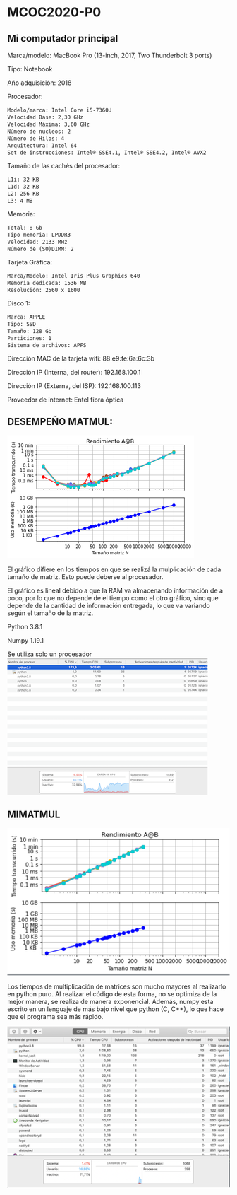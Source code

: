 # MCOC2020-P0

## Mi computador principal

Marca/modelo: MacBook Pro (13-inch, 2017, Two Thunderbolt 3 ports)

Tipo: Notebook

Año adquisición: 2018

Procesador:

	Modelo/marca: Intel Core i5-7360U 
	Velocidad Base: 2,30 GHz
	Velocidad Máxima: 3,60 GHz
	Número de nucleos: 2
	Número de Hilos: 4
	Arquitectura: Intel 64
	Set de instrucciones: Intel® SSE4.1, Intel® SSE4.2, Intel® AVX2

Tamaño de las cachés del procesador:

	L1i: 32 KB
	L1d: 32 KB
	L2: 256 KB
	L3: 4 MB

Memoria:

	Total: 8 Gb
	Tipo memoria: LPDDR3
	Velocidad: 2133 MHz
	Número de (SO)DIMM: 2

Tarjeta Gráfica:

	Marca/Modelo: Intel Iris Plus Graphics 640
	Memoria dedicada: 1536 MB
	Resolución: 2560 x 1600

Disco 1:

	Marca: APPLE
	Tipo: SSD
	Tamaño: 128 Gb
	Particiones: 1
	Sistema de archivos: APFS

Dirección MAC de la tarjeta wifi: 88:e9:fe:6a:6c:3b

Dirección IP (Interna, del router): 192.168.100.1

Dirección IP (Externa, del ISP): 192.168.100.113

Proveedor de internet: Entel fibra óptica





## DESEMPEÑO MATMUL:


![](plot.png)

El gráfico difiere en los tiempos en que se realizá la mulplicación de cada tamaño de matriz. Esto puede deberse al procesador.

El gráfico es lineal debido a que la RAM va almacenando información de a poco, por lo que no depende de el tiempo como el otro gráfico, sino que depende de la cantidad de información entregada, lo que va variando según el tamaño de la matriz.

Python 3.8.1

Numpy 1.19.1

Se utiliza solo un procesador
![](Procesador.png)



## MIMATMUL

![](mimatmul_grafico.png)

Los tiempos de multiplicación de matrices son mucho mayores al realizarlo en python puro. Al realizar el código de esta forma, no se optimiza de la mejor manera, se realiza de manera exponencial. Además, numpy esta escrito en un lenguaje de más bajo nivel que python (C, C++), lo que hace que el programa sea más rápido.


![](procesador_mimatmul.png)
